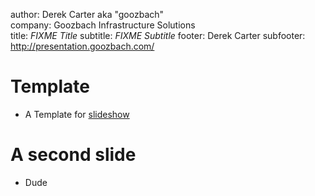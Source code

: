author: Derek Carter aka "goozbach"  
company: Goozbach Infrastructure Solutions  
title: _FIXME Title_
subtitle: _FIXME Subtitle_
footer: Derek Carter
subfooter: http://presentation.goozbach.com/

# Template

* A Template for [slideshow](http://slideshow-s9.github.io/)

# A second slide
* Dude
